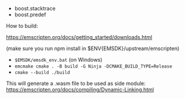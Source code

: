 -   boost.stacktrace
-   boost.predef

How to build:

https://emscripten.org/docs/getting_started/downloads.html

(make sure you run npm install in $ENV{EMSDK}/upstream/emscripten)

-   `$EMSDK/emsdk_env.bat` (on Windows)
-   `emcmake cmake . -B build -G Ninja -DCMAKE_BUILD_TYPE=Release`
-   `cmake --build ./build`

This will generate a .wasm file to be used as side module: https://emscripten.org/docs/compiling/Dynamic-Linking.html
